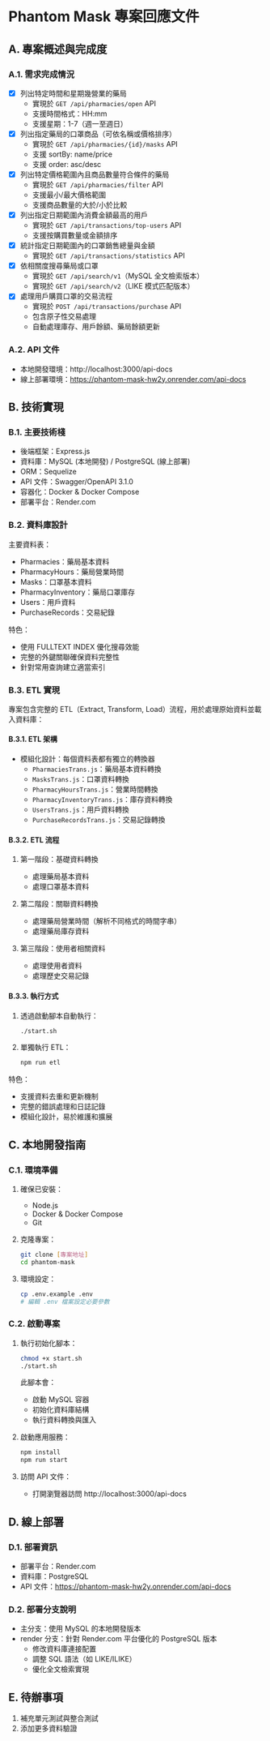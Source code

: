 # Phantom Mask 專案回應文件

## A. 專案概述與完成度

### A.1. 需求完成情況
- [x] 列出特定時間和星期幾營業的藥局
  - 實現於 `GET /api/pharmacies/open` API
  - 支援時間格式：HH:mm
  - 支援星期：1-7（週一至週日）
- [x] 列出指定藥局的口罩商品（可依名稱或價格排序）
  - 實現於 `GET /api/pharmacies/{id}/masks` API
  - 支援 sortBy: name/price
  - 支援 order: asc/desc
- [x] 列出特定價格範圍內且商品數量符合條件的藥局
  - 實現於 `GET /api/pharmacies/filter` API
  - 支援最小/最大價格範圍
  - 支援商品數量的大於/小於比較
- [x] 列出指定日期範圍內消費金額最高的用戶
  - 實現於 `GET /api/transactions/top-users` API
  - 支援按購買數量或金額排序
- [x] 統計指定日期範圍內的口罩銷售總量與金額
  - 實現於 `GET /api/transactions/statistics` API
- [x] 依相關度搜尋藥局或口罩
  - 實現於 `GET /api/search/v1`（MySQL 全文檢索版本）
  - 實現於 `GET /api/search/v2`（LIKE 模式匹配版本）
- [x] 處理用戶購買口罩的交易流程
  - 實現於 `POST /api/transactions/purchase` API
  - 包含原子性交易處理
  - 自動處理庫存、用戶餘額、藥局餘額更新

### A.2. API 文件
- 本地開發環境：http://localhost:3000/api-docs
- 線上部署環境：https://phantom-mask-hw2y.onrender.com/api-docs

## B. 技術實現

### B.1. 主要技術棧
- 後端框架：Express.js
- 資料庫：MySQL (本地開發) / PostgreSQL (線上部署)
- ORM：Sequelize
- API 文件：Swagger/OpenAPI 3.1.0
- 容器化：Docker & Docker Compose
- 部署平台：Render.com

### B.2. 資料庫設計
主要資料表：
- Pharmacies：藥局基本資料
- PharmacyHours：藥局營業時間
- Masks：口罩基本資料
- PharmacyInventory：藥局口罩庫存
- Users：用戶資料
- PurchaseRecords：交易紀錄

特色：
- 使用 FULLTEXT INDEX 優化搜尋效能
- 完整的外鍵關聯確保資料完整性
- 針對常用查詢建立適當索引

### B.3. ETL 實現
專案包含完整的 ETL（Extract, Transform, Load）流程，用於處理原始資料並載入資料庫：

#### B.3.1. ETL 架構
- 模組化設計：每個資料表都有獨立的轉換器
  - `PharmaciesTrans.js`：藥局基本資料轉換
  - `MasksTrans.js`：口罩資料轉換
  - `PharmacyHoursTrans.js`：營業時間轉換
  - `PharmacyInventoryTrans.js`：庫存資料轉換
  - `UsersTrans.js`：用戶資料轉換
  - `PurchaseRecordsTrans.js`：交易記錄轉換

#### B.3.2. ETL 流程
1. 第一階段：基礎資料轉換
   - 處理藥局基本資料
   - 處理口罩基本資料

2. 第二階段：關聯資料轉換
   - 處理藥局營業時間（解析不同格式的時間字串）
   - 處理藥局庫存資料

3. 第三階段：使用者相關資料
   - 處理使用者資料
   - 處理歷史交易記錄

#### B.3.3. 執行方式
1. 透過啟動腳本自動執行：
   ```bash
   ./start.sh
   ```

2. 單獨執行 ETL：
   ```bash
   npm run etl
   ```

特色：
- 支援資料去重和更新機制
- 完整的錯誤處理和日誌記錄
- 模組化設計，易於維護和擴展

## C. 本地開發指南

### C.1. 環境準備
1. 確保已安裝：
   - Node.js
   - Docker & Docker Compose
   - Git

2. 克隆專案：
   ```bash
   git clone [專案地址]
   cd phantom-mask
   ```

3. 環境設定：
   ```bash
   cp .env.example .env
   # 編輯 .env 檔案設定必要參數
   ```

### C.2. 啟動專案
1. 執行初始化腳本：
   ```bash
   chmod +x start.sh
   ./start.sh
   ```
   此腳本會：
   - 啟動 MySQL 容器
   - 初始化資料庫結構
   - 執行資料轉換與匯入

2. 啟動應用服務：
   ```bash
   npm install
   npm run start
   ```

3. 訪問 API 文件：
   - 打開瀏覽器訪問 http://localhost:3000/api-docs

## D. 線上部署

### D.1. 部署資訊
- 部署平台：Render.com
- 資料庫：PostgreSQL
- API 文件：https://phantom-mask-hw2y.onrender.com/api-docs

### D.2. 部署分支說明
- 主分支：使用 MySQL 的本地開發版本
- render 分支：針對 Render.com 平台優化的 PostgreSQL 版本
  - 修改資料庫連接配置
  - 調整 SQL 語法（如 LIKE/ILIKE）
  - 優化全文檢索實現

## E. 待辦事項
1. 補充單元測試與整合測試
2. 添加更多資料驗證
